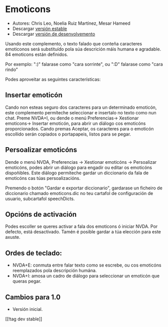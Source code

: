 # Emoticons #

* Autores: Chris Leo, Noelia Ruiz Martínez, Mesar Hameed
* Descargar [versión estable][1]
* Descargar [versión de desenvolvemento][2]

Usando este complemento, o texto falado que conteña caracteres emoticonos
será substituído pola súa descrición máis humana e agradable. 84 emoticons
están definidos.

Por exemplo: ":)" falarase como "cara sorrinte", ou ":D" falarase como "cara
rindo"

Podes aproveitar as seguintes características:

## Insertar emoticón ##

Cando non esteas seguro dos caracteres para un determinado emoticón, este complemento permíteche seleccionar e insertalo no texto como nun chat.
Preme NVDA+I, ou dende o menú Preferencias-> Xestionar emoticons-> Insertar emoticón, para abrir un diálogo 
cos emoticóns proporcionados.
Cando premas Aceptar, os caracteres para o emoticón escollido serán copiados o portapapeis, listos para se pegar.


## Persoalizar emoticóns ##

Dende o menú NVDA, Preferencias -> Xestionar emoticóns -> Persoalizar emoticóns, podes abrir un diálogo para engadir ou editar os emoticóns dispoñibles.
Este diálogo permíteche gardar un diccionario da fala de emoticóns cas túas persoalizacións.

Premendo o botón "Gardar e exportar diccionario", gardarase un ficheiro de
diccionario chamado emoticons.dic no teu cartafol de configuración de
usuario, subcartafol speechDicts.


## Opcións de activación ##

Podes escoller se queres activar a fala dos emoticons ó iniciar NVDA. Por
defecto, está desactivado. Tamén é posible gardar a túa elección para este
axuste.

## Ordes de teclado: ##

*	NVDA+E: conmuta entre falar texto como se escrebe, ou cos emoticóns
  reemplazados pola descripción humána.
*	NVDA+I: amosa un cadro de diálogo para seleccionar un emoticón que queras
  pegar.

## Cambios para 1.0 ##

* Versión inicial.
 
[[!tag dev stable]]

[1]: http://addons.nvda-project.org/files/get.php?file=emo

[2]: http://addons.nvda-project.org/files/get.php?file=emo-dev

